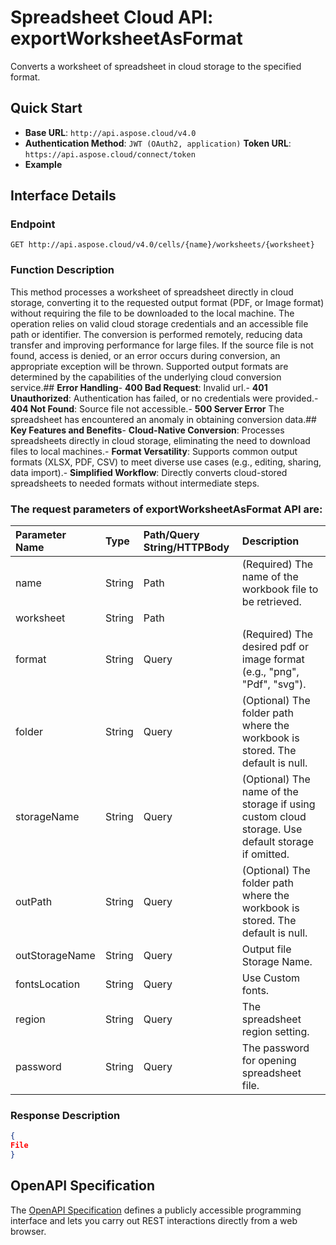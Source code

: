 # **Spreadsheet Cloud API: exportWorksheetAsFormat**

Converts a worksheet of spreadsheet in cloud storage to the specified format. 


## **Quick Start**

- **Base URL**: `http://api.aspose.cloud/v4.0`
- **Authentication Method**: `JWT (OAuth2, application)`  **Token URL**: `https://api.aspose.cloud/connect/token`
- **Example** 

## **Interface Details**

### **Endpoint** 

```
GET http://api.aspose.cloud/v4.0/cells/{name}/worksheets/{worksheet}
```
### **Function Description**
This method processes a worksheet of spreadsheet directly in cloud storage, converting it to the requested output format (PDF, or Image format) without requiring the file to be downloaded to the local machine. The operation relies on valid cloud storage credentials and an accessible file path or identifier. The conversion is performed remotely, reducing data transfer and improving performance for large files. If the source file is not found, access is denied, or an error occurs during conversion, an appropriate exception will be thrown. Supported output formats are determined by the capabilities of the underlying cloud conversion service.## **Error Handling**- **400 Bad Request**: Invalid url.- **401 Unauthorized**:  Authentication has failed, or no credentials were provided.- **404 Not Found**: Source file not accessible.- **500 Server Error** The spreadsheet has encountered an anomaly in obtaining conversion data.## **Key Features and Benefits**- **Cloud-Native Conversion**: Processes spreadsheets directly in cloud storage, eliminating the need to download files to local machines.- **Format Versatility**: Supports common output formats (XLSX, PDF, CSV) to meet diverse use cases (e.g., editing, sharing, data import).- **Simplified Workflow**: Directly converts cloud-stored spreadsheets to needed formats without intermediate steps.

### The request parameters of **exportWorksheetAsFormat** API are: 

| Parameter Name | Type | Path/Query String/HTTPBody | Description | 
| :- | :- | :- |:- | 
|name|String|Path|(Required) The name of the workbook file to be retrieved.|
|worksheet|String|Path||
|format|String|Query|(Required) The desired pdf or image format  (e.g., "png", "Pdf", "svg").|
|folder|String|Query|(Optional) The folder path where the workbook is stored. The default is null.|
|storageName|String|Query|(Optional) The name of the storage if using custom cloud storage. Use default storage if omitted.|
|outPath|String|Query|(Optional) The folder path where the workbook is stored. The default is null.|
|outStorageName|String|Query|Output file Storage Name.|
|fontsLocation|String|Query|Use Custom fonts.|
|region|String|Query|The spreadsheet region setting.|
|password|String|Query|The password for opening spreadsheet file.|

### **Response Description**
```json
{
File
}
```


## OpenAPI Specification

The [OpenAPI Specification](https://reference.aspose.cloud/cells/#/ConversionController/ExportWorksheetAsFormat) defines a publicly accessible programming interface and lets you carry out REST interactions directly from a web browser.
